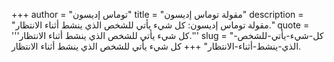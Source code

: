 +++
author = "توماس إديسون"
title = "مقولة توماس إديسون"
description = "مقولة توماس إديسون: كل شيء يأتي للشخص الذي ينشط أثناء الانتظار."
quote = '''كل شيء يأتي للشخص الذي ينشط أثناء الانتظار.'''
slug = "كل-شيء-يأتي-للشخص-الذي-ينشط-أثناء-الانتظار"
+++
كل شيء يأتي للشخص الذي ينشط أثناء الانتظار.
